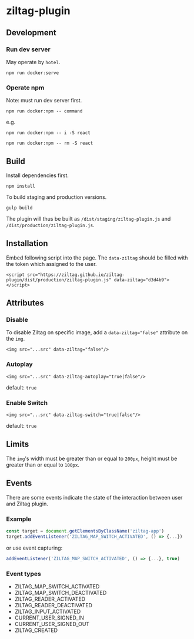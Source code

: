 # ziltag-plugin

## Development
### Run dev server
May operate by `hotel`.

`npm run docker:serve`

### Operate npm
Note: must run dev server first.

`npm run docker:npm -- command`

e.g.

`npm run docker:npm -- i -S react`

`npm run docker:npm -- rm -S react`

## Build
Install dependencies first.

`npm install`

To build staging and production versions.

`gulp build`

The plugin will thus be built as `/dist/staging/ziltag-plugin.js` and `/dist/production/ziltag-plugin.js`.

## Installation
Embed following script into the page. The `data-ziltag` should be filled with the token which assigned to the user.

```
<script src="https://ziltag.github.io/ziltag-plugin/dist/production/ziltag-plugin.js" data-ziltag="d3d4b9"></script>
```

## Attributes
### Disable
To disable Ziltag on specific image, add a `data-ziltag="false"` attribute on the `img`.

`<img src="...src" data-ziltag="false"/>`

### Autoplay

`<img src="...src" data-ziltag-autoplay="true|false"/>`

default: `true`

### Enable Switch

`<img src="...src" data-ziltag-switch="true|false"/>`

default: `true`

## Limits
The `img`'s width must be greater than or equal to `200px`, height must be greater than or equal to `100px`.

## Events
There are some events indicate the state of the interaction between user and Ziltag plugin.

### Example
```javascript
const target = document.getElementsByClassName('ziltag-app')
target.addEventListener('ZILTAG_MAP_SWITCH_ACTIVATED', () => {...})
```

or use event capturing:

```javascript
addEventListener('ZILTAG_MAP_SWITCH_ACTIVATED', () => {...}, true)
```

### Event types
* ZILTAG_MAP_SWITCH_ACTIVATED
* ZILTAG_MAP_SWITCH_DEACTIVATED
* ZILTAG_READER_ACTIVATED
* ZILTAG_READER_DEACTIVATED
* ZILTAG_INPUT_ACTIVATED
* CURRENT_USER_SIGNED_IN
* CURRENT_USER_SIGNED_OUT
* ZILTAG_CREATED
